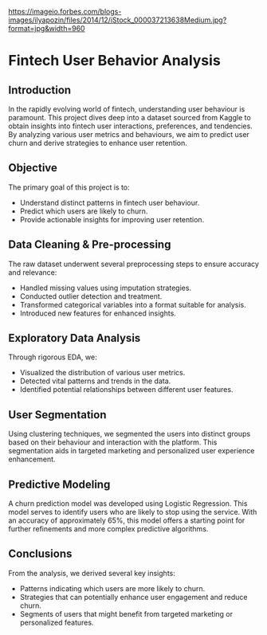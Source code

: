 https://imageio.forbes.com/blogs-images/ilyapozin/files/2014/12/iStock_000037213638Medium.jpg?format=jpg&width=960
# Fintech User Behavior Analysis

## Introduction

In the rapidly evolving world of fintech, understanding user behaviour is paramount. This project dives deep into a dataset sourced from Kaggle to obtain insights into fintech user interactions, preferences, and tendencies. By analyzing various user metrics and behaviours, we aim to predict user churn and derive strategies to enhance user retention.

## Objective

The primary goal of this project is to:
- Understand distinct patterns in fintech user behaviour.
- Predict which users are likely to churn.
- Provide actionable insights for improving user retention.

## Data Cleaning & Pre-processing

The raw dataset underwent several preprocessing steps to ensure accuracy and relevance:
- Handled missing values using imputation strategies.
- Conducted outlier detection and treatment.
- Transformed categorical variables into a format suitable for analysis.
- Introduced new features for enhanced insights.

## Exploratory Data Analysis

Through rigorous EDA, we:
- Visualized the distribution of various user metrics.
- Detected vital patterns and trends in the data.
- Identified potential relationships between different user features.

## User Segmentation

Using clustering techniques, we segmented the users into distinct groups based on their behaviour and interaction with the platform. This segmentation aids in targeted marketing and personalized user experience enhancement.

## Predictive Modeling

A churn prediction model was developed using Logistic Regression. This model serves to identify users who are likely to stop using the service. With an accuracy of approximately 65%, this model offers a starting point for further refinements and more complex predictive algorithms.

## Conclusions

From the analysis, we derived several key insights:
- Patterns indicating which users are more likely to churn.
- Strategies that can potentially enhance user engagement and reduce churn.
- Segments of users that might benefit from targeted marketing or personalized features.
